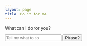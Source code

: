 ```yaml
---
layout: page
title: Do it for me
---
```


What can I do for you?

<form id="doit">
  <input id="doit-input" type="text" placeholder="Tell me what to do">
  <button type="submit">Please?</button>
</form>

<script>
var form = document.getElementById('doit');
var input = document.getElementById('doit-input');

var image = document.createElement('img');
image.alt = 'GIF saying it is done';

var message = document.createElement('p');
message.textContent = '🎉it is done 🎉';

var images = [
  'https://media.giphy.com/media/Vh2AWuLGA1TX2MPGkn/giphy.gif',
  'https://media.giphy.com/media/3oKIPf3C7HqqYBVcCk/giphy.gif',
  'https://media.giphy.com/media/QMsS2IxP812wbn4WeE/giphy.gif',
  'https://media.giphy.com/media/QhmboW0R7eUbm/giphy.gif',
  'https://media.giphy.com/media/9g8PH1MbwTy4o/giphy.gif',
  'https://media.giphy.com/media/8UF0EXzsc0Ckg/giphy.gif',
  'https://media.giphy.com/media/52FcaTVc9Y1rk7q1NQ/giphy.gif',
  'https://media.giphy.com/media/d31w24psGYeekCZy/giphy.gif',
  'https://media.giphy.com/media/32aROMpuC7xqKdWbKO/giphy.gif',
];

form.addEventListener('submit', function (event) {
  event.preventDefault();
  form.replaceWith(message);
  var imageIndex = Math.floor(Math.random() * (images.length - 1));
  image.src = images[imageIndex];
  message.parentElement.appendChild(image);
});
</script>
